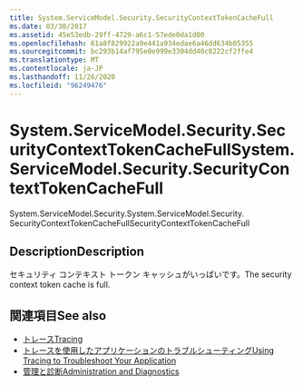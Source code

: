 ```yaml
---
title: System.ServiceModel.Security.SecurityContextTokenCacheFull
ms.date: 03/30/2017
ms.assetid: 45e53edb-29ff-4729-a6c1-57ede0da1d00
ms.openlocfilehash: 61a8f829922a9e441a934edae6a46dd634b05355
ms.sourcegitcommit: bc293b14af795e0e999e3304dd40c0222cf2ffe4
ms.translationtype: MT
ms.contentlocale: ja-JP
ms.lasthandoff: 11/26/2020
ms.locfileid: "96249476"
---
```

# <a name="systemservicemodelsecuritysecuritycontexttokencachefull"></a><span data-ttu-id="050fc-102">System.ServiceModel.Security.SecurityContextTokenCacheFull</span><span class="sxs-lookup"><span data-stu-id="050fc-102">System.ServiceModel.Security.SecurityContextTokenCacheFull</span></span>

<span data-ttu-id="050fc-103">System.ServiceModel.Security.</span><span class="sxs-lookup"><span data-stu-id="050fc-103">System.ServiceModel.Security.</span></span> <span data-ttu-id="050fc-104">SecurityContextTokenCacheFull</span><span class="sxs-lookup"><span data-stu-id="050fc-104">SecurityContextTokenCacheFull</span></span>  
  
## <a name="description"></a><span data-ttu-id="050fc-105">Description</span><span class="sxs-lookup"><span data-stu-id="050fc-105">Description</span></span>  

 <span data-ttu-id="050fc-106">セキュリティ コンテキスト トークン キャッシュがいっぱいです。</span><span class="sxs-lookup"><span data-stu-id="050fc-106">The security context token cache is full.</span></span>  
  
## <a name="see-also"></a><span data-ttu-id="050fc-107">関連項目</span><span class="sxs-lookup"><span data-stu-id="050fc-107">See also</span></span>

- [<span data-ttu-id="050fc-108">トレース</span><span class="sxs-lookup"><span data-stu-id="050fc-108">Tracing</span></span>](index.md)
- [<span data-ttu-id="050fc-109">トレースを使用したアプリケーションのトラブルシューティング</span><span class="sxs-lookup"><span data-stu-id="050fc-109">Using Tracing to Troubleshoot Your Application</span></span>](using-tracing-to-troubleshoot-your-application.md)
- [<span data-ttu-id="050fc-110">管理と診断</span><span class="sxs-lookup"><span data-stu-id="050fc-110">Administration and Diagnostics</span></span>](../index.md)

